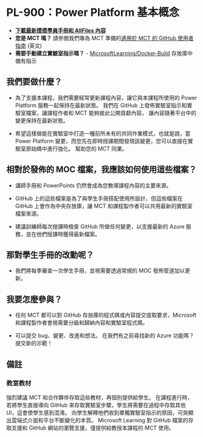 # <a name="pl-900-power-platform-fundamentals"></a>PL-900：Power Platform 基本概念

- **[下載最新摸摸學員手冊和 AllFiles 內容](../../releases/latest)**
- **您是 MCT 嗎？** 請參閱我們專為 MCT 準備的[適用於 MCT 的 GitHub 使用者指南](https://microsoftlearning.github.io/MCT-User-Guide/) (英文)
- **需要手動建立實驗室指示嗎？** - [MicrosoftLearning/Docker-Build](https://github.com/MicrosoftLearning/Docker-Build) 存放庫中備有指示

## <a name="what-are-we-doing"></a>我們要做什麼？

- 為了支援本課程，我們需要經常更新課程內容，讓它與本課程所使用的 Power Platform 服務一起保持在最新狀態。  我們在 GitHub 上發佈實驗室指示和實驗室檔案，讓課程作者和 MCT 能夠彼此公開貢獻內容， 讓內容隨著平台中的變更保持在最新狀態。

- 希望這樣做能在實驗室中打造一種前所未有的共同作業模式，也就是說，當 Power Platform 變更，而您先在即時授課期間發現該變更，您可以直接在實驗室原始碼中進行強化。  幫助您的 MCT 同業。

## <a name="how-should-i-use-these-files-relative-to-the-released-moc-files"></a>相對於發佈的 MOC 檔案，我應該如何使用這些檔案？

- 講師手冊和 PowerPoints 仍然會成為您教導課程內容的主要來源。

- GitHub 上的這些檔案是為了與學生手冊搭配使用所設計，但這些檔案在 GitHub 上會作為中央存放庫，讓 MCT 和課程製作者可以共用最新的實驗室檔案來源。

- 建議訓練師每次授課時檢查 GitHub 所做任何變更，以支援最新的 Azure 服務，並在他們授課時獲得最新檔案。

## <a name="what-about-changes-to-the-student-handbook"></a>那對學生手冊的改動呢？

- 我們將每季審查一次學生手冊，並視需要透過常規的 MOC 發佈管道加以更新。

## <a name="how-do-i-contribute"></a>我要怎麼參與？

- 任何 MCT 都可以對 GitHub 存放庫的程式碼或內容提交提取要求，Microsoft 和課程製作者會視需要分級和歸納內容和實驗室程式碼。

- 可以提交 bug、變更、改進和想法。  在我們有之前尋找新的 Azure 功能嗎？  提交新的示範！

## <a name="notes"></a>備註

### <a name="classroom-materials"></a>教室教材

強烈建議 MCT 和合作夥伴存取這些教材，再個別提供給學生。  在課程進行時，若將學生直接導向 GitHub 來存取實驗室步驟，學生將需要在過程中存取其他 UI，這會使學生感到混淆。 向學生解釋他們收到單獨實驗室指示的原因，可突顯出雲端式介面和平台不斷變化的本質。 Microsoft Learning 對 GitHub 檔案的存取支援和 GitHub 網站的瀏覽支援，僅提供給教授本課程的 MCT 使用。
